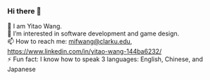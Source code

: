 ### Hi there 👋

<!--
**CathyW-Y/CathyW-Y** is a ✨ _special_ ✨ repository because its `README.md` (this file) appears on your GitHub profile.

Here are some ideas to get you started:

🔭 I am Yitao Wang. 
🌱 I’m interested in software development and game design. 
📫 How to reach me: mifwang@clarku.edu, https://www.linkedin.com/in/yitao-wang-144ba6232/
⚡ Fun fact: I know how to speak 3 languages: English, Chinese, and Japanese
-->
🔭 I am Yitao Wang.\
🌱 I’m interested in software development and game design.\
📫 How to reach me: mifwang@clarku.edu, https://www.linkedin.com/in/yitao-wang-144ba6232/ \
⚡ Fun fact: I know how to speak 3 languages: English, Chinese, and Japanese 
